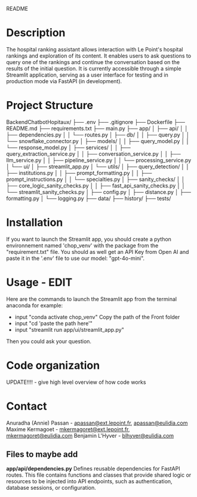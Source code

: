 README

# Description
The hospital ranking assistant allows interaction with Le Point's hospital rankings and exploration of its content. It enables users to ask questions to query one of the rankings and continue the conversation based on the results of the initial question. It is currently accessible through a simple Streamlit application, serving as a user interface for testing and in production mode via FastAPI (in development).

# Project Structure

BackendChatbotHopitaux/
├── .env
├── .gitignore
├── Dockerfile
├── README.md
├── requirements.txt
├── main.py
├── app/
│   ├── api/
│   │   ├── dependencies.py 
│   │   └── routes.py
│   ├── db/
│   │   ├── query.py
│   │   └── snowflake_connector.py
│   ├── models/
│   │   ├── query_model.py
│   │   └── response_model.py
│   ├── services/
│   │   ├── query_extraction_service.py
│   │   ├── conversation_service.py
│   │   ├── llm_service.py
│   │   ├── pipeline_service.py
│   │   └── processing_service.py
│   └── ui/
│       ├── streamlit_app.py
│   └── utils/
│       ├── query_detection/
│       │   ├── institutions.py
│       │   ├── prompt_formatting.py
│       │   ├── prompt_instructions.py
│       │   └── specialties.py
│       ├── sanity_checks/
│       │   ├── core_logic_sanity_checks.py
│       │   ├── fast_api_sanity_checks.py
│       │   └── streamlit_sanity_checks.py
│       ├── config.py
│       ├── distance.py
│       ├── formatting.py
│       └── logging.py
├── data/
├── history/
├── tests/



# Installation
If you want to launch the Streamlit app, you should create a python environnement named 'chop_venv' with the package from the "requirement.txt" file. 
You should as well get an API Key from Open AI and paste it in the '.env' file  to use our model: "gpt-4o-mini".

# Usage - EDIT 
Here are the commands to launch the Streamlit app from the terminal anaconda for example: 
- input "conda activate chop_venv"
Copy the path of the Front folder
- input "cd 'paste the path here'"
- input "streamlit run app/ui/streamlit_app.py"

Then you could ask your question.

# Code organization
UPDATE!!!! - give high level overview of how code works

# Contact
Anuradha (Annie) Passan - apassan@ext.lepoint.fr, apassan@eulidia.com
Maxime Kermagoet - mkermagoret@ext.lepoint.fr, mkermagoret@eulidia.com
Benjamin L'Hyver - blhyver@eulidia.com


## Files to maybe add
**app/api/dependencies.py**
Defines reusable dependencies for FastAPI routes.
This file contains functions and classes that provide shared logic or resources
to be injected into API endpoints, such as authentication, database sessions, or configuration.